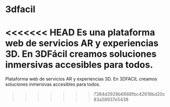 # 3dfacil
<<<<<<< HEAD
Es una plataforma web de servicios AR y experiencias 3D. En 3DFácil creamos soluciones inmersivas accesibles para todos.
=======
Plataforma web de servicios AR y experiencias 3D. En 3DFACIL creamos soluciones inmersivas accesibles para todos.
>>>>>>> 7384d3928b6668fbc42618bd20c83a58937e5438
